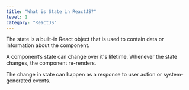 ```yaml
---
title: "What is State in ReactJS?"
level: 1
category: "ReactJS"
---
```


The state is a built-in React object that is used to contain data or information about the component. 

A component’s state can change over it's lifetime. Whenever the state changes, the component re-renders.

The change in state can happen as a response to user action or system-generated events.